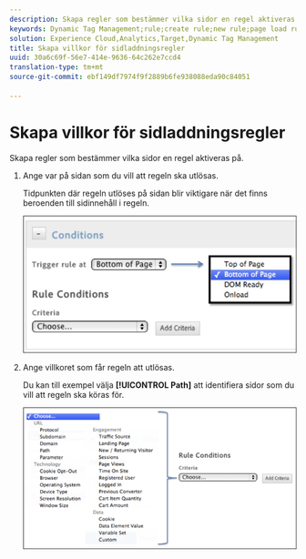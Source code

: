 ```yaml
---
description: Skapa regler som bestämmer vilka sidor en regel aktiveras på.
keywords: Dynamic Tag Management;rule;create rule;new rule;page load rule
solution: Experience Cloud,Analytics,Target,Dynamic Tag Management
title: Skapa villkor för sidladdningsregler
uuid: 30a6c69f-56e7-414e-9636-64c262e7ccd4
translation-type: tm+mt
source-git-commit: ebf149df7974f9f2889b6fe938088eda90c84051

---
```



# Skapa villkor för sidladdningsregler

Skapa regler som bestämmer vilka sidor en regel aktiveras på.

1. Ange var på sidan som du vill att regeln ska utlösas.

   Tidpunkten där regeln utlöses på sidan blir viktigare när det finns beroenden till sidinnehåll i regeln.

   ![](assets/conditions-page-load-rules1.png)

1. Ange villkoret som får regeln att utlösas.

   Du kan till exempel välja **[!UICONTROL Path]** att identifiera sidor som du vill att regeln ska köras för.

   ![](assets/conditions-page-load-rules2.png)


